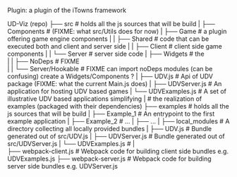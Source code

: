 Plugin: a plugin of the iTowns framework

UD-Viz (repo)
├── src         # holds all the js sources that will be build
|    ├── Components             # (FIXME: what src/Utils does for now)
|    ├── Game                   # a plugin offering game engine components
|    |    ├── Shared            # code that can be executed both and client and server side
|    |    ├── Client            # client side game components
|    |    └── Server            # server side code
|    ├── Widgets                # the  
|    |    ├── NoDeps            # FIXME  
|    |    └── Server/Hookable   # FIXME  can import noDeps modules (can be confusing) create a Widgets/Components ?
|    ├── UDV.js          # Api of UDV package (FIXME: what the current Main.js does)
|    ├── UDVServer.js    # An application for hosting UDV based games
|    └── UDVExamples.js  # A set of illustrative UDV based applications simplifying
|                        # the realization of examples  (packaged with their dependencies)
├── examples    # holds all the js sources that will be build
|    ├── Example_1       # An entrypoint to the first example application
|    ├── Example_2       # ...
|    ├── ...
|    ├── local_modules   # A directory collecting all locally provided bundles 
|         ├── UDV.js          # Bundle generated out of src/UDV.js
|         ├── UDVServer.js    # Bundle generated out of src/UDVServer.js
|         └── UDVExamples.js  # 
|    
├── webpack-client.js    # Webpack code for building client side bundles e.g. UDVExamples.js
├── webpack-server.js    # Webpack code for building server side bundles e.g. UDVServer.js

